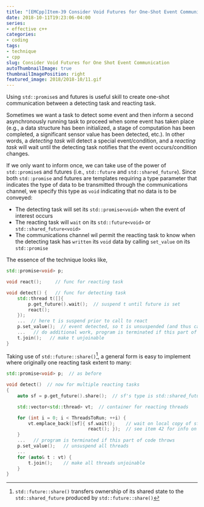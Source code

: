 ```yaml
---
title: "[EMCpp]Item-39 Consider Void Futures for One-Shot Event Communication"
date: 2018-10-11T19:23:06-04:00
series:
- effective c++
categories:
- coding
tags:
- technique
- cpp
slug: Consider Void Futures for One Shot Event Communication
autoThumbnailImage: true
thumbnailImagePosition: right
featured_image: 2018/2018-10/11.gif
---
```


Using `std::promise`s and futures is useful skill to create one-shot communication between a detecting task and reacting task.
<!--more-->

Sometimes we want a task to detect some event and then inform a second asynchronously running task to proceed when some event has taken place (e.g., a data structure has been initialized, a stage of computation has been completed, a significant sensor value has been detected, etc.). In other words, a _detecting task_ will detect a special event/condition, and a _reacting task_ will wait until the detecting task notifies that the event occurs/condition changes.

If we only want to inform once, we can take use of the power of `std::promise`s and futures (i.e., `std::future` and `std::shared_future`). Since both `std::promise` and futures are templates requiring a type parameter that indicates the type of data to be transmitted through the communications channel, we specify this type as `void` indicating that no data is to be conveyed:

* The detecting task will set its `std::promise<void>` when the event of interest occurs
* The reacting task will `wait` on its `std::future<void>` or `std::shared_future<void>`
* The communications channel wil permit the reacting task to know when the detecting task has `written` its `void` data by calling `set_value` on its `std::promise`

The essence of the technique looks like,

```cpp
std::promise<void> p;

void react();     // func for reacting task

void detect() {   // func for detecting task
    std::thread t([]{
        p.get_future().wait();  // suspend t until future is set
        react();
    });
    ...  // here t is suspend prior to call to react
    p.set_value();  // event detected, so t is unsuspended (and thus call react)
    ...   // do additional work, program is terminated if this part of code throws
    t.join();   // make t unjoinable
}
```

Taking use of `std::future::share()`[^1], a general form is easy to implement where originally one reacting task extent to many: 

```cpp
std::promise<void> p;  // as before

void detect()  // now for multiple reacting tasks
{
    auto sf = p.get_future().share();  // sf's type is std::shared_future<void>

    std::vector<std::thread> vt;  // container for reacting threads

    for (int i = 0; i < ThreadsToRun; ++i) {
        vt.emplace_back([sf]{ sf.wait();    // wait on local copy of sf
                              react(); });  // see item 42 for info on emplace_back
    }
    ...   // program is terminated if this part of code throws
    p.set_value();   // unsuspend all threads
    ...
    for (auto& t : vt) {  
        t.join();    // make all threads unjoinable
    }
}
```

[^1]: `std::future::share()` transfers ownership of its shared state to the `std::shared_future` produced by `std::future::share()`
